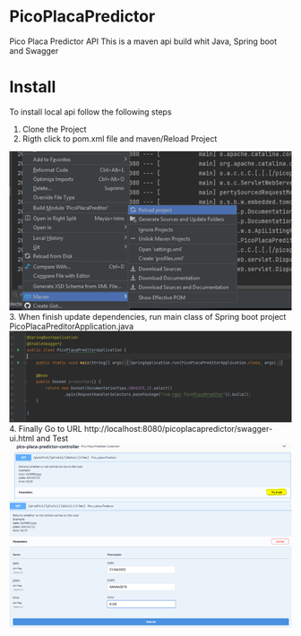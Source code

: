 # PicoPlacaPredictor
Pico Placa Predictor API
This is  a maven api build whit Java, Spring boot and Swagger

# Install

To install local api follow the following steps
1. Clone the Project
2. Rigth click to pom.xml file and maven/Reload Project

![img_1.png](readmeImages/img_1.png)
3. When finish update dependencies, run main class of Spring boot  project  PicoPlacaPreditorApplication.java
![img_2.png](readmeImages/img_2.png)
4. Finally Go to URL http://localhost:8080/picoplacapredictor/swagger-ui.html and Test
![img_3.png](readmeImages/img_3.png)
![img_4.png](readmeImages/img_4.png)